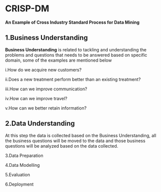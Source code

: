 # CRISP-DM

**An Example of Cross Industry Standard Process for Data Mining**

<h2>1.Business Understanding</h2> 

**Business Understanding** is related to tackling and understanding the problems and questions that needs to be answered based on specific domain, some of the examples are mentioned below 

i.How do we acquire new customers?

ii.Does a new treatment perform better than an existing treatment?

iii.How can we improve communication?

iv.How can we improve travel?

v.How can we better retain information?

<h2>2.Data Understanding</h2>

At this step the data is collected based on the Business Understanding, all the business questions will be moved to the data and those business questions will be analyzed based on the data collected.


3.Data Preparation

4.Data Modelling

5.Evaluation

6.Deployment
